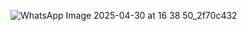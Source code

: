 ![WhatsApp Image 2025-04-30 at 16 38 50_2f70c432](https://github.com/user-attachments/assets/8169bf23-13a4-490a-aa19-b3e03d9ce672)
